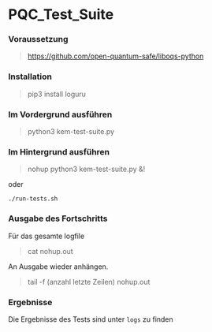 # PQC_Test_Suite
### Voraussetzung 
> https://github.com/open-quantum-safe/liboqs-python

### Installation

> pip3 install loguru

### Im Vordergrund ausführen

> python3 kem-test-suite.py

### Im Hintergrund ausführen

> nohup python3 kem-test-suite.py &!

oder

```console
./run-tests.sh
```
### Ausgabe des Fortschritts

Für das gesamte logfile
> cat nohup.out

An Ausgabe wieder anhängen.
> tail -f (anzahl letzte Zeilen) nohup.out

### Ergebnisse 
Die Ergebnisse des Tests sind unter `logs` zu finden



